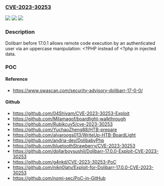 ### [CVE-2023-30253](https://cve.mitre.org/cgi-bin/cvename.cgi?name=CVE-2023-30253)
![](https://img.shields.io/static/v1?label=Product&message=n%2Fa&color=blue)
![](https://img.shields.io/static/v1?label=Version&message=n%2Fa%20&color=brightgreen)
![](https://img.shields.io/static/v1?label=Vulnerability&message=n%2Fa&color=brightgreen)

### Description

Dolibarr before 17.0.1 allows remote code execution by an authenticated user via an uppercase manipulation: <?PHP instead of <?php in injected data.

### POC

#### Reference
- https://www.swascan.com/security-advisory-dolibarr-17-0-0/

#### Github
- https://github.com/04Shivam/CVE-2023-30253-Exploit
- https://github.com/Milamagof/boardlight-walkthrough
- https://github.com/Rubikcuv5/cve-2023-30253
- https://github.com/YuchaoZheng88/HTB-prepare
- https://github.com/alvaroogs013/WriteUp-HTB-BoardLight
- https://github.com/andria-dev/DolibabyPhp
- https://github.com/bluetoothStrawberry/CVE-2023-30253
- https://github.com/dollarboysushil/Dolibarr-17.0.0-Exploit-CVE-2023-30253
- https://github.com/g4nkd/CVE-2023-30253-PoC
- https://github.com/nikn0laty/Exploit-for-Dolibarr-17.0.0-CVE-2023-30253
- https://github.com/nomi-sec/PoC-in-GitHub

